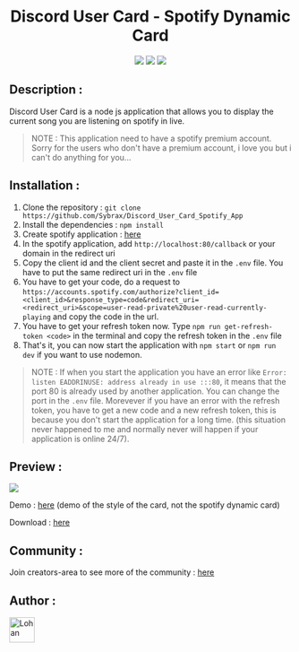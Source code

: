 <body style="width: 100%; height: 100%">
  
  <h1 align="center">Discord User Card - Spotify Dynamic Card</h1>
  <p align="center">
    <a target='_blank' href='https://developer.mozilla.org/fr/'><img src="https://forthebadge.com/images/badges/uses-html.svg"></a>&nbsp<a target='_blank' href='https://developer.mozilla.org/fr/'><img src="https://forthebadge.com/images/badges/uses-css.svg"></a>&nbsp<a target='_blank' href='https://developer.mozilla.org/fr/'><img src="https://forthebadge.com/images/badges/uses-js.svg"></a>
  </p>
</body>

## Description :

Discord User Card is a node js application that allows you to display the current song you are listening on spotify in live.

> NOTE : This application need to have a spotify premium account. Sorry for the users who don't have a premium account, i love you but i can't do anything for you...

## Installation :

1. Clone the repository : `git clone https://github.com/Sybrax/Discord_User_Card_Spotify_App`
2. Install the dependencies : `npm install`
3. Create spotify application : <a href="https://developer.spotify.com/dashboard/applications">here</a>
4. In the spotify application, add `http://localhost:80/callback` or your domain in the redirect uri
5. Copy the client id and the client secret and paste it in the `.env` file. You have to put the same redirect uri in the `.env` file
6. You have to get your code, do a request to `https://accounts.spotify.com/authorize?client_id=<client_id>&response_type=code&redirect_uri=<redirect_uri>&scope=user-read-private%20user-read-currently-playing` and copy the code in the url.
7. You have to get your refresh token now. Type `npm run get-refresh-token <code>` in the terminal and copy the refresh token in the `.env` file
8. That's it, you can now start the application with `npm start` or `npm run dev` if you want to use nodemon.

> NOTE : If when you start the application you have an error like `Error: listen EADDRINUSE: address already in use :::80`, it means that the port 80 is already used by another application. You can change the port in the `.env` file. Morevever if you have an error with the refresh token, you have to get a new code and a new refresh token, this is because you don't start the application for a long time. (this situation never happened to me and normally never will happen if your application is online 24/7).

## Preview :

<img src="https://i.imgur.com/ojXknMm.png">

Demo : <a href="https://sybrax.github.io/Discord-User-Card/">here</a> (demo of the style of the card, not the spotify dynamic card)

Download : <a href="https://github.com/Sybrax/Discord_User_Card_Spotify_App/releases/download/1.0.0/Discord_Spotify_App_1.0.0.rar">here</a>

## Community :

Join creators-area to see more of the community : <a href="https://discord.gg/fHYmhV3r3k" target="_blank">here</a>

## Author :

<p>
  <a href="https://github.com/Sybrax"><img width="45" src="https://avatars.githubusercontent.com/u/45593750?s=64&v=4" alt="Lohan" style="max-width: 100%;"></a>
</p>
 
</ul>
